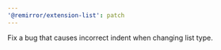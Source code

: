 ```yaml
---
'@remirror/extension-list': patch
---
```


Fix a bug that causes incorrect indent when changing list type.
